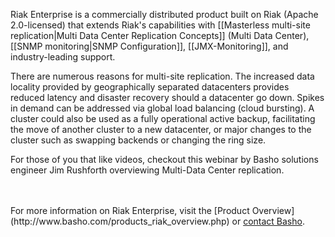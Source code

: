 
Riak Enterprise is a commercially distributed product built on Riak (Apache 2.0-licensed) that extends Riak's capabilities with [[Masterless multi-site replication|Multi Data Center Replication Concepts]] (Multi Data Center), [[SNMP monitoring|SNMP Configuration]], [[JMX-Monitoring]], and industry-leading support.

There are numerous reasons for multi-site replication.  The increased data locality provided by geographically separated datacenters provides reduced latency and disaster recovery should a datacenter go down.  Spikes in demand can be addressed via global load balancing (cloud bursting).  A cluster could also be used as a fully operational active backup, facilitating the move of another cluster to a new datacenter, or major changes to the cluster such as swapping backends or changing the ring size.

For those of you that like videos, checkout this webinar by Basho solutions engineer Jim Rushforth overviewing Multi-Data Center replication.

<br>
<div style="display:none" class="iframe-video" id="http://player.vimeo.com/video/43235103"></div>

<br>
For more information on Riak Enterprise, visit the [Product Overview](http://www.basho.com/products_riak_overview.php) or <a href="http://info.basho.com/Wiki_Contact.html" target="_blank">contact Basho</a>. 
